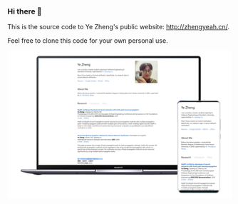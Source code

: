 ### Hi there 👋

This is the source code to Ye Zheng's public website: http://zhengyeah.cn/. 

Feel free to clone this code for your own personal use.

![](/images/screen-webiste.png)

<!--
**ZhengYeah/ZhengYeah** is a ✨ _special_ ✨ repository because its `README.md` (this file) appears on your GitHub profile.

Here are some ideas to get you started:

- 🔭 I’m currently working on ...
- 🌱 I’m currently learning ...
- 👯 I’m looking to collaborate on ...
- 🤔 I’m looking for help with ...
- 💬 Ask me about ...
- 📫 How to reach me: ...
- 😄 Pronouns: ...
- ⚡ Fun fact: ...
-->
